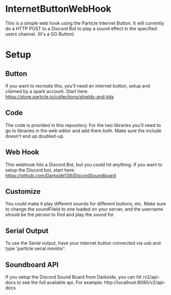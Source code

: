 # InternetButtonWebHook
This is a simple web hook using the Particle Internet Button. It will currently do a HTTP POST to a Discord Bot to play a sound effect in the specified users channel. (It's a GG Button)

# Setup

## Button
If you want to recreate this, you'll need an internet button, setup and claimed by a spark account. Start here:
https://store.particle.io/collections/shields-and-kits

## Code
The code is provided in this repository. For the two libraries you'll need to go to libraries in the web editor and
add them both. Make sure the include doesn't end up doubled-up.

## Web Hook
This webhook hits a Discord Bot, but you could hit anything. If you want to setup the Discord bot, start here:
https://github.com/Darkside138/DiscordSoundboard

## Customize
You could make it play different sounds for different buttons, etc. Make sure to change the soundFileId to one loaded on your server, and the username should be the person to find and play the sound for.

## Serial Output
To use the Serial output, have your internet button connected via usb and type 'particle serial monitor'.

## Soundboard API
If you setup the Discord Sound Board from Darkside, you can hit /v2/api-docs to see the full available api. For example: http://localhost:8080/v2/api-docs

